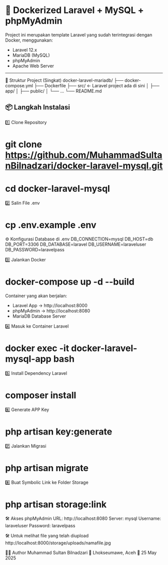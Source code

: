 # 🚀 Dockerized Laravel + MySQL + phpMyAdmin

Project ini merupakan template Laravel yang sudah terintegrasi dengan Docker, menggunakan:
- Laravel 12.x
- MariaDB (MySQL)
- phpMyAdmin
- Apache Web Server

---
📂 Struktur Project (Singkat)
docker-laravel-mariadb/
├── docker-compose.yml
├── Dockerfile
├── src/                  ← Laravel project ada di sini
│   ├── app/
│   ├── public/
│   └── ...
└── README.md

## 📦 Langkah Instalasi

1️⃣ Clone Repository
# git clone https://github.com/MuhammadSultanBilnadzari/docker-laravel-mysql.git
# cd docker-laravel-mysql

2️⃣ Salin File .env
# cp .env.example .env

⚙️ Konfigurasi Database di .env
DB_CONNECTION=mysql
DB_HOST=db
DB_PORT=3306
DB_DATABASE=laravel
DB_USERNAME=laraveluser
DB_PASSWORD=laravelpass

3️⃣ Jalankan Docker
# docker-compose up -d --build

Container yang akan berjalan:
- Laravel App → http://localhost:8000
- phpMyAdmin → http://localhost:8080
- MariaDB Database Server

4️⃣ Masuk ke Container Laravel
# docker exec -it docker-laravel-mysql-app bash

5️⃣ Install Dependency Laravel
# composer install

6️⃣ Generate APP Key
# php artisan key:generate

7️⃣ Jalankan Migrasi
# php artisan migrate

8️⃣ Buat Symbolic Link ke Folder Storage
# php artisan storage:link

🛠 Akses phpMyAdmin
URL: http://localhost:8080
Server: mysql
Username: laraveluser
Password: laravelpass

🛠 Untuk melihat file yang telah diupload
http://localhost:8000/storage/uploads/namafile.jpg


🧑‍💻 Author
Muhammad Sultan Bilnadzari
📍 Lhokseumawe, Aceh
📅 25 May 2025
